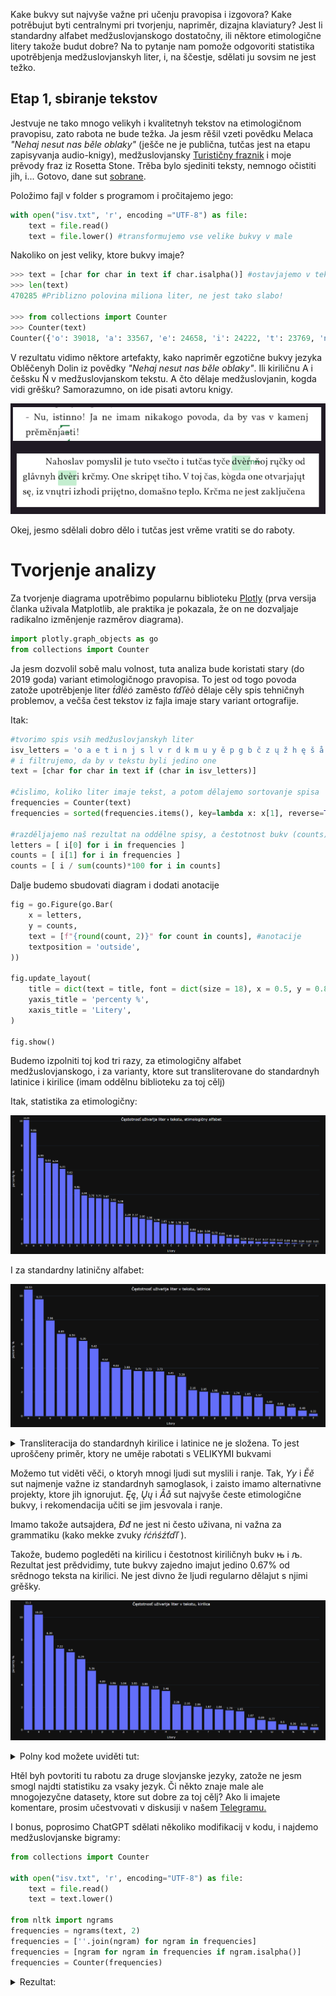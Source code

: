 Kake bukvy sut najvyše važne pri učenju pravopisa i izgovora? Kake potrěbujut byti centralnymi pri tvorjenju, napriměr, dizajna klaviatury? Jest li standardny alfabet medžuslovjanskogo dostatočny, ili něktore etimologične litery takože budut dobre? Na to pytanje nam pomože odgovoriti statistika upotrěbjenja medžuslovjanskyh liter, i, na ščestje, sdělati ju sovsim ne jest težko.

## Etap 1, sbiranje tekstov

Jestvuje ne tako mnogo velikyh i kvalitetnyh tekstov na etimologičnom pravopisu, zato rabota ne bude težka. Ja jesm rěšil vzeti povědku Melaca *"Nehaj nesut nas běle oblaky"* (ješče ne je publična, tutčas jest na etapu zapisyvanja audio-knigy), medžuslovjansky [Turističny fraznik](https://docs.google.com/spreadsheets/d/1YvdNWgGD6ql00AF884ak9xCXPy-W1VbcCNO_6prdg9g/edit?usp=sharing) i moje prěvody fraz iz Rosetta Stone. Trěba bylo sjediniti teksty, nemnogo očistiti jih, i... Gotovo, dane sut [sobrane](https://github.com/gorlatoff/Interslavic-letters-frequency/blob/main/isv.txt). 

Položimo fajl v folder s programom i pročitajemo jego:

```python
with open("isv.txt", 'r', encoding ="UTF-8") as file:
	text = file.read()
	text = file.lower() #transformujemo vse velike bukvy v male
```

Nakoliko on jest veliky, ktore bukvy imaje?

```python
>>> text = [char for char in text if char.isalpha()] #ostavjajemo v tekstu jedino bukvy, bez čisel i punktuacije
>>> len(text) 
470285 #Priblizno polovina miliona liter, ne jest tako slabo! 

>>> from collections import Counter
>>> Counter(text)                                     
Counter({'o': 39018, 'a': 33567, 'e': 24658, 'i': 24222, 't': 23769, 'n': 22895, 'j': 19676, 's': 16008, 'l': 14938, 'v': 13870, 'r': 13856, 'd': 13772, 'k': 12619, 'm': 11552, 'ě': 7848, 'y': 7796, 'u': 7649, 'p': 7071, 'g': 6781, 'b': 6233, 'č': 6000, 'z': 5938, 'ų': 5150, 'ž': 3493, 'h': 3394, 'ę': 2906, 'š': 2681, 'å': 2508, 'c': 1688, 'ò': 1679, 'f': 786, 'ť': 682, 'ŕ': 671, 'ń': 665, 'ć': 588, 'è': 559, 'ľ': 324, 'ś': 243, 'đ': 147, 'ď': 77, 'ā': 72, 'ź': 69, 'ŭ': 27, 'ī': 25, 'æ': 10, 'ē': 8, 'w': 7, 'ъ': 7, 'ŋ': 7, 'ь': 6, 'ó': 5, 'ą': 4, 'о': 2, 'ḱ': 2, 'ȯ': 2, 'ň': 1, 'ј': 1, 'а': 1})
```

V rezultatu vidimo něktore artefakty, kako napriměr egzotične bukvy jezyka Oblěčenyh Dolin iz povědky *"Nehaj nesut nas běle oblaky"*. Ili kiriličnu А i češsku Ň v medžuslovjanskom tekstu. A čto dělaje medžuslovjanin, kogda vidi grěšku? Samorazumno, on ide pisati avtoru knigy. 

![melac](melac.png)

Okej, jesmo sdělali dobro dělo i tutčas jest vrěme vratiti se do raboty.



# Tvorjenje analizy

Za tvorjenje diagrama upotrěbimo popularnu biblioteku [Plotly](https://plotly.com/graphing-libraries/) (prva versija članka uživala Matplotlib, ale praktika je pokazala, že on ne dozvaljaje radikalno izměnjenje razměrov diagrama).

```python
import plotly.graph_objects as go
from collections import Counter
```

Ja jesm dozvolil sobě malu volnost, tuta analiza bude koristati stary (do 2019 goda) variant etimologičnogo pravopisa. To jest od togo povoda zatože upotrěbjenje liter *t́d́ĺėȯ* zaměsto *ťďľèò* dělaje cěly spis tehničnyh problemov, a večša čest tekstov iz fajla imaje stary variant ortografije.

Itak:

```python
#tvorimo spis vsih medžuslovjanskyh liter
isv_letters = 'o a e t i n j s l v r d k m u y ě p g b č z ų ž h ę š å c f ŕ ć ń è ė ȯ ò ś đ ź t́ ť d́ ď ĺ ľ ј'.split(' ')
# i filtrujemo, da by v tekstu byli jedino one
text = [char for char in text if (char in isv_letters)]

#čislimo, koliko liter imaje tekst, a potom dělajemo sortovanje spisa
frequencies = Counter(text)
frequencies = sorted(frequencies.items(), key=lambda x: x[1], reverse=True)

#razděljajemo naš rezultat na oddělne spisy, a čestotnost bukv (counts) prěvodimo v percenty
letters = [ i[0] for i in frequencies ]
counts = [ i[1] for i in frequencies ]
counts = [ i / sum(counts)*100 for i in counts]
```



Dalje budemo sbudovati diagram i dodati anotacije

```python
fig = go.Figure(go.Bar(
    x = letters,
    y = counts,
    text = [f"{round(count, 2)}" for count in counts], #anotacije
    textposition = 'outside',
))

fig.update_layout(
    title = dict(text = title, font = dict(size = 18), x = 0.5, y = 0.85, xref="paper"),
    yaxis_title = 'percenty %',
    xaxis_title = 'Litery',
)
    
fig.show()
```



Budemo izpolniti toj kod tri razy, za etimologičny alfabet medžuslovjanskogo, i za varianty, ktore sut transliterovane do standardnyh latinice i kirilice (imam oddělnu biblioteku za toj cělj)

Itak, statistika za etimologičny:

![freq_etym](freq_etym.png)

I za standardny latiničny alfabet:

![freq_lat](freq_lat.png)




<details>
  <summary>Transliteracija do standardnyh kirilice i latinice ne je složena. To jest uproščeny priměr, ktory ne uměje rabotati s VELIKYMI bukvami</summary>

```python
trans_tables = { 'isv_to_standard': 'ć-č ć-č ć-č ś-s ź-z ŕ-r ĺ-l ľ-l ń-n t́-t ť-t d́-d ď-d đ-dž ò-o ȯ-o ė-e è-e č-č š-š ž-ž ě-ě е̌-ě å-a ę-e ų-u',
                 'isv_to_cyrillic': 'ń-н ľ-л nj-њ lj-љ ć-ч ć-ч ć-ч ś-с ź-з ŕ-р t́-т ť-т d́-д ď-д đ-дж ò-о ȯ-о ė-е è-е č-ч š-ш ž-ж ě-є е̌-є ě-є å-а ę-е ų-у a-а b-б c-ц č-ч d-д e-е f-ф g-г h-х i-и j-ј k-к l-л m-м n-н o-о p-п r-р s-с š-ш t-т u-у v-в y-ы z-з ž-ж',
}

def transliteracija(text, lang):
    if lang not in trans_tables.keys():
        return text
    for i in trans_tables[lang].split(' '):
        letters = i.split('-')
        print(f"'{letters[0]}' - '{letters[1]}'")
        text = text.replace(letters[0], letters[1])
    return text

text_standard_lat = transliteracija(text, "isv_to_standard")
text_standard_cyr = transliteracija(text, 'isv_to_cyrillic')
```
</details>


Možemo tut viděti věči, o ktoryh mnogi ljudi sut myslili i ranje. Tak, *Yy* i *Ěě* sut najmenje važne iz standardnyh samoglasok, i zaisto imamo alternativne projekty, ktore jih ignorujut. *Ęę*, *Ųų* i *Åå* sut najvyše česte etimologične bukvy, i rekomendacija učiti se jim jesvovala i ranje. 

Imamo takože autsajdera, *Đđ* ne jest ni često uživana, ni važna za grammatiku (kako mekke zvuky *ŕćńśźťďľ*  ).

Takože, budemo pogleděti na kirilicu i čestotnost kiriličnyh bukv њ i љ. Rezultat jest prědvidimy, tute bukvy zajedno imajut jedino 0.67% od srědnogo teksta na kirilici. Ne jest divno že ljudi regularno dělajut s njimi grěšky.

![freq_cyr](freq_cyr.png)

<details>
  <summary>Polny kod možete uviděti tut:</summary>

```python
import plotly.graph_objects as go
from collections import Counter

isv_letters_lat = 'o a e t i n j s l v r d k m u y ě p g b č z ų ž h ę š å c f ŕ ć ń è ė ȯ ò ś đ ź t́ ť d́ ď ĺ ľ ј'.split(' ')
isv_letters_cyr = 'о а е т и н ј c л в р д к м у ы є п г б ч з ж х ц ф ш њ љ'.split(' ')

#to jest prosto nastavjenje temnoj temy
import plotly.io as pio
pio.templates.default = "plotly_dark"


def count_letters_frequency(text, alphabet, title):
    text = [char for char in text if (char in alphabet)]
    frequencies = Counter(text)
    frequencies = sorted(frequencies.items(), key=lambda x: x[1], reverse=True)

    letters = [ i[0] for i in frequencies ]
    counts = [ i[1] for i in frequencies ]
    counts = [ i / sum(counts) * 100 for i in counts]

	fig = go.Figure(go.Bar(
        x=letters,
        y=counts,
        text=[f"{round(count, 2)}" for count in counts], #anotacije
        textposition='outside',
    ))

    fig.update_layout(
        title=dict(text=title, font=dict(size=18), x=0.5, y=0.85, xref="paper"),
        yaxis_title='percenty %',
        xaxis_title='Litery',
    )

    fig.show()


with open("isv.txt", 'r', encoding="UTF-8") as file:
    text = file.read()
    text = text.lower()

import isv_tools as isv 
text_standard_lat = isv.transliteracija(text, "isv_to_standard")
text_standard_cyr = isv.transliteracija(text, 'isv_to_cyrillic')

count_letters_frequency(text, isv_letters_lat, 'Čęstotnosť uživańja liter v tekstu, etimologičny alfabet')
count_letters_frequency(text_standard_lat, isv_letters_lat, 'Čęstotnosť uživańja liter v tekstu, latinica')
count_letters_frequency(text_standard_cyr, isv_letters_cyr, 'Čęstotnosť uživańja liter v tekstu, kirilica')



```
</details>

Htěl byh povtoriti tu rabotu za druge slovjanske jezyky, zatože ne jesm smogl najdti statistiku za vsaky jezyk. Či někto znaje male ale mnogojezyčne datasety, ktore sut dobre za toj cělj? Ako li imajete komentare, prosim učestvovati v diskusiji v našem [Telegramu.](https://t.me/interslavicthings/399)



I bonus, poprosimo ChatGPT sdělati několiko modifikacij v kodu, i najdemo medžuslovjanske bigramy:

```python
from collections import Counter

with open("isv.txt", 'r', encoding="UTF-8") as file:
    text = file.read()
    text = text.lower()

from nltk import ngrams
frequencies = ngrams(text, 2)
frequencies = [''.join(ngram) for ngram in frequencies]
frequencies = [ngram for ngram in frequencies if ngram.isalpha()]
frequencies = Counter(frequencies)
```

<details>
  <summary>Rezultat:</summary>

```python
>>> pprint.pprint(frequencies)
Counter({'je': 14553, #jotovana E
         'na': 7867,
         'to': 6751,
         'st': 6393,
         'aj': 5781,
         'ko': 5482,
         'on': 5279,
         'no': 5107,
         'es': 4376,
         'ti': 4007, # Razumlivo, odkud to jest
         'ne': 3863, # Velmi razumlivy bigram xD
         'li': 3774, # i tute
         'da': 3614, # takože
         'ta': 3611,
         'po': 3446,
         'om': 3347,
         'go': 3332,
         'ja': 3291, # Jotovana A
         'la': 3271,
         'ov': 3229,
         'al': 3213,
         'ka': 3157,
         'ra': 3048,
         'ak': 3018,
         'tu': 2932,
         'oj': 2923,
         'ri': 2901,
         'mo': 2865,
         'or': 2843,
         'va': 2805,
         'ut': 2762,
         'vo': 2630,
         'pr': 2560,
         'in': 2474,
         'lo': 2408,
         'og': 2395,
         'od': 2350,
         'do': 2347,
         'ro': 2325,
         'že': 2287,
         'os': 2258,
         'ni': 2228,
         'jų': 2205,
         'en': 2204,
         'tr': 2122,
         'za': 2059,
         'ma': 2049,
         'rå': 2013,
         'at': 1982,
         'sę': 1898,
         'ųt': 1855,
         'sl': 1807,
         'av': 1788,
         'it': 1766,
         'di': 1759,
         'ob': 1747,
         'rě': 1707,
         'by': 1705,
         'ny': 1695,
         'iz': 1645,
         'am': 1621,
         'lj': 1619, # Digrafy LJ i NJ sut veliko rědke, hot one oficialno jest čest alfabeta 
         'te': 1596,
         'ik': 1554,
         'ně': 1524,
         'mi': 1491,
         'gl': 1465,
         'im': 1464,
         'či': 1460,
         'vi': 1445,
         'as': 1401,
         'čt': 1394,
         'kr': 1384,
         'nj': 1375, # NJ
         'dě': 1368,
         'el': 1336,
         'ěl': 1329,
         'ol': 1323,
         'ča': 1317,
         'de': 1286,
         'če': 1286,
         'le': 1278,
         'il': 1274,
         'ož': 1244,
         'ty': 1219,
         'dn': 1216,
         'vě': 1209,
         'ed': 1204,
         've': 1202,
         'ji': 1198,
         'em': 1192,
         'an': 1150,
         'ot': 1150,
         'sk': 1145,
         'vy': 1143,
         'kt': 1135,
         'ho': 1133,
         'ij': 1129,
         'lå': 1089,
         'ad': 1084,
         'lě': 1075,
         'si': 1074,
         'me': 1073,
         'ky': 1048,
         'sm': 1029,
         'iv': 1027,
         'ěk': 1012,
         'id': 1010,
         'ah': 989,
         'ar': 986,
         'ět': 963,
         'ej': 961,
         'mě': 960,
         'bo': 911,
         'sv': 911,
         'ry': 900,
         'mn': 895,
         'eg': 874,
         'sų': 831,
         'zn': 820,
         'pa': 817,
         'my': 802,
         'aš': 802,
         'is': 796,
         'br': 793,
         'ok': 781,
         'åz': 767,
         'ěv': 767,
         'ju': 758, # Jotovana U jest rědka
         'gd': 757,
         'ir': 756,
         'se': 752,
         'et': 751,
         'rj': 732,
         'dr': 731,
         'òg': 722,
         'ěd': 719,
         'gr': 718,
         'še': 695,
         'ič': 695,
         'bl': 682,
         'ųd': 681,
         'bě': 678,
         'uj': 676,
         'ži': 675,
         'ru': 673,
         'er': 665,
         'ěč': 661,
         'ńj': 657,
         'ev': 656,
         'nų': 652,
         'ęt': 646,
         'vn': 641,
         'nt': 634,
         'lę': 631,
         'ys': 626,
         'fi': 626,
         'ęd': 617,
         'yh': 617,
         'oz': 612,
         'ud': 612,
         'ia': 611,
         'bų': 602,
         'åd': 590,
         'ga': 584,
         'čn': 582,
         'šč': 581, # A tut jest absolutno razumlivo, začto ne imamo oddělnu bukvu za ŠČ
         'dv': 570,
         're': 568,
         'um': 557,
         'yš': 556,
         'ic': 542,
         'rų': 538,
         'ač': 533,
         'ih': 531,
         'be': 529,
         'az': 526,
         'ig': 525,
         'žn': 524,
         'sn': 516,
         'ěs': 512,
         'tč': 510,
         'so': 505,
         'ku': 501,
         'ym': 494,
         'tv': 488,
         'yl': 487,
         'ba': 479,
         'eš': 477,
         'vs': 475,
         'iš': 472,
         'sť': 467,
         'tò': 464,
         'oč': 454,
         'vč': 454,
         'ly': 451,
         'sp': 450,
         'pi': 449,
         'ěb': 449,
         'lu': 449,
         'du': 448,
         'ek': 446,
         'ci': 443,
         'kų': 438,
         'už': 434,
         'ce': 434,
         'jn': 432,
         'pl': 422,
         'ap': 421,
         'zi': 407,
         'kò': 406,
         'ša': 398,
         'až': 397,
         'yt': 397,
         'mu': 392,
         'òl': 389,
         'bi': 384,
         'eb': 382,
         'ču': 377,
         'zd': 377,
         'tn': 372,
         'ab': 372,
         'yv': 371,
         'us': 359,
         'ań': 358,
         'op': 356,
         'ěr': 354,
         'ľn': 352,
         'ca': 347,
         'dų': 340,
         'ml': 338,
         'bn': 338,
         'eč': 338,
         'kl': 336,
         'uv': 335,
         'vų': 335,
         'ęť': 335,
         'šk': 334,
         'ųk': 331,
         'ez': 329,
         'ug': 328,
         'ås': 320,
         'cě': 319,
         'ši': 319,
         'dò': 318,
         'vò': 316,
         'ag': 314,
         'ěn': 312,
         'sa': 309,
         'ěj': 308,
         'bu': 308,
         'eń': 305,
         'zo': 305,
         'ha': 304,
         'uč': 297,
         'ån': 297,
         'rn': 287,
         'dt': 285,
         'dl': 282,
         'mų': 281,
         'će': 279,
         'zl': 278,
         'uš': 275,
         'oš': 269,
         'čr': 265,
         'sě': 263,
         'ěg': 261,
         'ul': 260,
         'nu': 258,
         'ža': 258,
         'su': 257,
         'åv': 257,
         'jd': 256,
         'pe': 255,
         'rv': 250,
         'dy': 247,
         'tě': 246,
         'ųž': 242,
         'gi': 240,
         'vr': 240,
         'zv': 236,
         'zu': 236,
         'mę': 235,
         'kn': 234,
         'nc': 233,
         'ze': 233,
         'èc': 231,
         'čę': 231,
         'tų': 227,
         'sò': 223,
         'zg': 223,
         'uk': 222,
         'gy': 222,
         'ur': 222,
         'up': 221,
         'kd': 219,
         'ež': 218,
         'py': 217,
         'åt': 216,
         'zy': 216,
         'mr': 213,
         'iľ': 213,
         'gų': 212,
         'hć': 211,
         'sy': 208,
         'vę': 208,
         'òz': 205,
         'tk': 204,
         'nn': 203,
         'zb': 203,
         'ds': 195,
         'vd': 195,
         'åb': 194,
         'šè': 193,
         'ję': 191,
         'ća': 188,
         'pu': 188,
         'lk': 187,
         'dk': 185,
         'sr': 183,
         'òk': 181,
         'vj': 180,
         'ke': 178,
         'lų': 178,
         'ep': 175,
         'tl': 175,
         'mt': 174,
         'dè': 173,
         'ěž': 171,
         'ki': 169,
         'ln': 168,
         'vl': 165,
         'sd': 163,
         'zm': 161,
         'aŕ': 157,
         'rt': 157,
         'tę': 156,
         'ęz': 155,
         'ub': 155,
         'ęs': 153,
         'oh': 153,
         'ěz': 153,
         'pŕ': 152,
         'čl': 152,
         'ip': 152,
         'gn': 150,
         'uh': 149,
         'fo': 147,
         'lg': 143,
         'ěm': 142,
         'ac': 141,
         'nd': 141,
         'oć': 139,
         'ns': 137,
         'dŕ': 136,
         'ťj': 135,
         'cu': 135,
         'ŕž': 135,
         'ŕv': 134,
         'žk': 134,
         'rg': 131,
         'hr': 131,
         'dg': 129,
         'ųb': 128,
         'vk': 127,
         'mj': 126,
         'nk': 123,
         'rę': 122,
         'ać': 122,
         'gt': 120,
         'ěš': 120,
         'ěh': 118,
         'èk': 117,
         'zp': 116,
         'šl': 116,
         'aľ': 116,
         'ai': 115,
         'rk': 113,
         'yr': 113,
         'śa': 112,
         'vś': 111,
         'jm': 111,
         'zk': 110,
         'js': 110,
         'ųť': 110,
         'žl': 109,
         'vt': 109,
         'šu': 109,
         'dc': 108,
         'hl': 107,
         'yk': 106,
         'hv': 106,
         'iž': 106,
         'ęž': 105,
         'ht': 104,
         'ec': 104,
         'dm': 103,
         'pę': 103,
         'gk': 102,
         'mp': 102,
         'un': 99,
         'śn': 98,
         'kě': 95,
         'rm': 94,
         'ěć': 93,
         'åk': 92,
         'št': 92,
         'åž': 92,
         'yn': 92,
         'ćų': 91,
         'zr': 91,
         'zh': 91,
         'ŕe': 90,
         'šn': 89,
         'eh': 88,
         'pų': 87,
         'dd': 87,
         'åg': 86,
         'gu': 85,
         'oť': 84,
         'èl': 84,
         'yč': 84,
         'fr': 84,
         'vu': 83,
         'vè': 83,
         'ųg': 82,
         'ńs': 81,
         'dę': 81,
         'ua': 80,
         'ųč': 78,
         'hy': 76,
         'ęč': 76,
         'rč': 75,
         'ęc': 75,
         'òž': 75,
         'nè': 75,
         'jk': 75,
         'pò': 74,
         'čm': 73,
         'cv': 73,
         'òč': 73,
         'hi': 71,
         'åś': 70,
         'ći': 70,
         'nč': 70,
         'hm': 70,
         'đu': 69,
         'bs': 69,
         'eđ': 68,
         'jv': 67,
         'vŕ': 67,
         'ęl': 67,
         'èn': 67,
         'ss': 67,
         'pě': 66,
         'zt': 66,
         'ge': 65,
         'jě': 65,
         'ŕd': 65,
         'pt': 65,
         'oc': 65,
         'hn': 64,
         'jt': 63,
         'mŕ': 63,
         'vz': 63,
         'šų': 61,
         'iŕ': 61,
         'eś': 61,
         'èr': 60,
         'ųp': 59,
         'źn': 59,
         'vh': 59,
         'ea': 59,
         'ŕt': 58,
         'ěp': 57,
         'rò': 57,
         'cų': 57,
         'ng': 56,
         'io': 55,
         'zs': 55,
         'bj': 54,
         'ęć': 54,
         'kv': 53,
         'sŕ': 53,
         'lò': 53,
         'mm': 52,
         'ŕk': 52,
         'ěń': 51,
         'òj': 51,
         'dp': 51,
         'pj': 50,
         'eo': 49,
         'òv': 49,
         'žď': 48,
         'jo': 48,
         'ks': 48,
         'aa': 47,
         'tj': 47,
         'pk': 47,
         'ųs': 46,
         'rs': 44,
         'lt': 44,
         'fu': 44,
         'uz': 43,
         'eu': 42,
         'ŕs': 42,
         'ef': 41,
         'čk': 41,
         'mò': 41,
         'au': 40,
         'ųl': 40,
         'jp': 40,
         'lz': 40,
         'zę': 40,
         'žu': 40,
         'pè': 39,
         'đa': 38,
         'dh': 38,
         'zų': 38,
         'ib': 38,
         'òć': 38,
         'he': 37,
         'ođ': 37,
         'hu': 37,
         'ľj': 36,
         'af': 36,
         'rd': 36,
         'fe': 35,
         'đe': 34,
         'iť': 34,
         'sj': 34,
         'ťd': 34,
         'rľ': 33,
         'oź': 33,
         'žj': 33,
         'ať': 32,
         'ťb': 32,
         'rp': 32,
         'šć': 32, # ŠĆ
         'jc': 32,
         'dā': 32,
         'ųć': 31,
         'tŕ': 31,
         'pć': 31,
         'bk': 31,
         'ps': 30,
         'mf': 30,
         'ďa': 30,
         'žò': 30,
         'zò': 30,
         'yb': 30,
         'lč': 30,
         'yj': 30,
         'vp': 29,
         'ćn': 29,
         'čų': 29,
         'yž': 29,
         'ès': 29,
         'òn': 28,
         'ŕh': 28,
         'td': 28,
         'lž': 27,
         'nš': 27,
         'eľ': 27,
         'sh': 27,
         'žę': 27,
         'zš': 26,
         'ěđ': 26,
         'oś': 25,
         'nf': 25,
         'pš': 25,
         'žr': 25,
         'fa': 25,
         'gě': 25,
         'oi': 25,
         'of': 25,
         'ťi': 25,
         'òs': 24,
         'kc': 24,
         'yd': 24,
         'tb': 24,
         'fl': 23,
         'hh': 23,
         'åź': 23,
         'yz': 23,
         'ųď': 22,
         'òm': 22,
         'gm': 22,
         'åm': 22,
         'ār': 22,
         'ľm': 22,
         'rz': 21,
         'gò': 21,
         'eć': 21,
         'eť': 20,
         'mb': 20,
         'oe': 19,
         'uď': 19,
         'ŕa': 19,
         'dž': 19,
         'lm': 19,
         'gv': 19,
         'đų': 19,
         'ål': 19,
         'ŕp': 18,
         'žd': 18,
         'zě': 18,
         'uŕ': 18,
         'oľ': 18,
         'nò': 18,
         'mg': 18,
         'vc': 17,
         'pc': 17,
         'žų': 17,
         'ee': 17,
         'ŕl': 17,
         'žs': 16,
         'dč': 16,
         'sf': 16,
         'vm': 16,
         'ťa': 16,
         'db': 16,
         'ŕm': 16,
         'òr': 16,
         'bd': 16,
         'rf': 16,
         'åh': 15,
         'zj': 15,
         'oo': 15,
         'ěŕ': 15,
         'ts': 15,
         'uf': 15,
         'ěť': 15,
         'ui': 14,
         'tm': 14,
         'bm': 14,
         'ęg': 14,
         'md': 14,
         'if': 14,
         'iń': 13,
         'åč': 13,
         'uc': 13,
         'åđ': 13,
         'bh': 13,
         'zč': 13,
         'bt': 13,
         'iđ': 13,
         'čs': 13,
         'ao': 13,
         'nā': 13,
         'kz': 13,
         'uť': 12,
         'zŕ': 12,
         'ŕn': 12,
         'rl': 12,
         'bò': 12,
         'ie': 12,
         'tè': 12,
         'tc': 12,
         'òš': 12,
         'ou': 12,
         'fè': 12,
         'šp': 12,
         'cc': 12,
         'hò': 11,
         'ěď': 11,
         'òt': 11,
         'oŭ': 11,
         'čo': 11,
         'pn': 10,
         'co': 10,
         'yś': 10,
         'åp': 10,
         'èč': 10,
         'ff': 10,
         'iu': 10,
         'dš': 10,
         'ďm': 10,
         'uu': 10,
         'iś': 9,
         'śm': 9,
         'ls': 9,
         'ťs': 9,
         'rš': 9,
})
```

